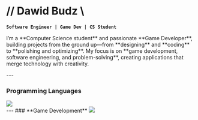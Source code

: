 # // Dawid Budz \\

**`Software Engineer | Game Dev | CS Student`**

<p>I’m a **Computer Science student** and passionate **Game Developer**, building projects from the ground up—from **designing** and **coding** to **polishing and optimizing**. My focus is on **game development, software engineering, and problem-solving**, creating applications that merge technology with creativity.</p>
---

### **Programming Languages**
<img src="https://skillicons.dev/icons?i=cpp,c,python,java" />
<br />
---
### **Game Development**
<img src="https://skillicons.dev/icons?i=unity,unreal,godot" />

